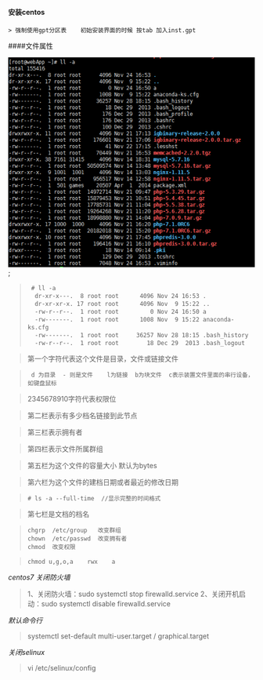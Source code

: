 #### 安装centos 
    > 强制使用gpt分区表    初始安装界面的时候 按tab 加入inst.gpt

####文件属性

![ll-a](../images/ll-a.png);

>      # ll -a
>       dr-xr-x---.  8 root root      4096 Nov 24 16:53 .
>       dr-xr-xr-x. 17 root root      4096 Nov  9 15:22 ..
>       -rw-r--r--.  1 root root         0 Nov 24 16:50 a
>       -rw-------.  1 root root      1008 Nov  9 15:22 anaconda-ks.cfg
>       -rw-------.  1 root root     36257 Nov 28 18:15 .bash_history
>       -rw-r--r--.  1 root root        18 Dec 29  2013 .bash_logout


>   第一个字符代表这个文件是目录，文件或链接文件

>      d 为目录  - 则是文件    l为链接  b为块文件  c表示装置文件里面的串行设备，如键盘鼠标

> 2345678910字符代表权限位

> 第二栏表示有多少档名链接到此节点

> 第三栏表示拥有者

> 第四栏表示文件所属群组

> 第五栏为这个文件的容量大小 默认为bytes

> 第六栏为这个文件的建档日期或者最近的修改日期

>     # ls -a --full-time  //显示完整的时间格式

> 第七栏是文档的档名

>     chgrp  /etc/group   改变群组
>     chown  /etc/passwd  改变拥有者
>     chmod  改变权限

>     chmod u,g,o,a    rwx    a


*centos7 关闭防火墙*

> 1、关闭防火墙：sudo systemctl stop firewalld.service
> 2、关闭开机启动：sudo systemctl disable firewalld.service

*默认命令行*

> systemctl set-default multi-user.target   / graphical.target        

*关闭selinux*

>vi /etc/selinux/config

